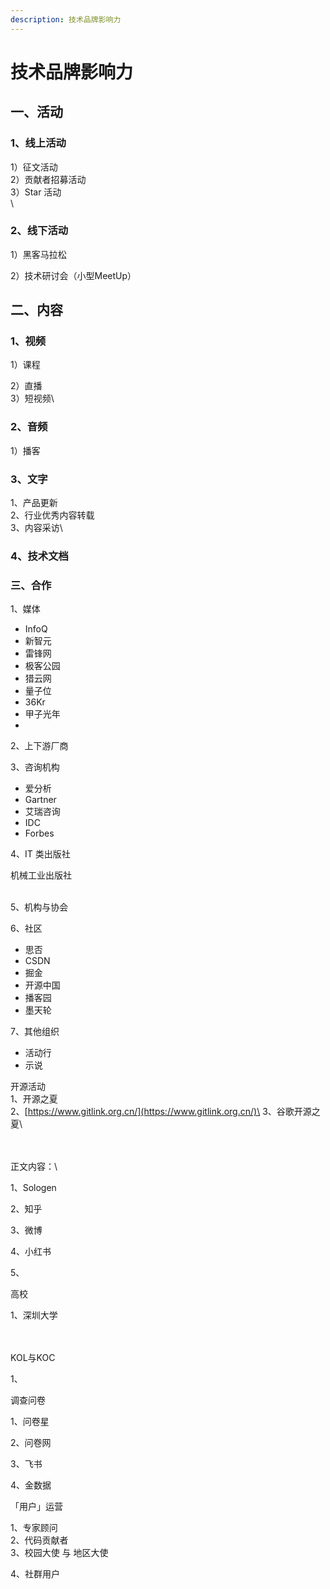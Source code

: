 ```yaml
---
description: 技术品牌影响力
---
```


# 技术品牌影响力

## 一、活动

### 1、线上活动

1）征文活动\
2）贡献者招募活动\
3）Star 活动\
\


### 2、线下活动

1）黑客马拉松

2）技术研讨会（小型MeetUp）



## 二、内容

### 1、视频

1）课程

2）直播\
3）短视频\


### 2、音频

1）播客

### 3、文字

1、产品更新\
2、行业优秀内容转载\
3、内容采访\


### 4、技术文档



### 三、合作

1、媒体

* InfoQ
* 新智元
* 雷锋网
* 极客公园
* 猎云网
* 量子位
* 36Kr
* 甲子光年
*



2、上下游厂商

3、咨询机构

* 爱分析
* Gartner
* 艾瑞咨询
* IDC
* Forbes

4、IT 类出版社

机械工业出版社

\
5、机构与协会

6、社区

* 思否
* CSDN
* 掘金
* 开源中国
* 播客园
* 墨天轮



7、其他组织

* 活动行
* 示说



开源活动\
1、开源之夏\
2、[https://www.gitlink.org.cn/](https://www.gitlink.org.cn/)\
3、谷歌开源之夏\


\
\
正文内容：\


1、Sologen

2、知乎

3、微博

4、小红书

5、



高校

1、深圳大学

\
\
KOL与KOC

1、



调查问卷

1、问卷星

2、问卷网

3、飞书

4、金数据



「用户」运营

1、专家顾问\
2、代码贡献者\
3、校园大使 与 地区大使

4、社群用户





